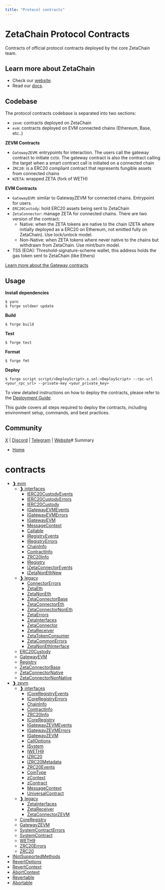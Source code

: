 ```yaml
---
title: "Protocol contracts"
---
```


# ZetaChain Protocol Contracts

Contracts of official protocol contracts deployed by the core ZetaChain team.

## Learn more about ZetaChain

* Check our [website](https://www.zetachain.com/).
* Read our [docs](https://docs.zetachain.com/).

## Codebase

The protocol contracts codebase is separated into two sections:

- `zevm`: contracts deployed on ZetaChain
- `evm`: contracts deployed on EVM connected chains (Ethereum, Base, etc..)

**ZEVM Contracts**

- `GatewayZEVM`: entrypoints for interaction. The users call the gateway contract to initiate cctx. The gateway contract is also the contract calling the target when a smart contract call is initiated on a connected chain
- `ZRC20`: is a ERC20 compliant contract that represents fungible assets from connected chains
- `WZETA`: wrapped ZETA (fork of WETH)

**EVM Contracts**

- `GatewayEVM`: similar to GatewayZEVM for connected chains. Entrypoint for users.
- `ERC20Custody`: hold ERC20 assets being sent to ZetaChain
- `ZetaConnector`: manage ZETA for connected chains. There are two version of the contract:
    - Native: when the ZETA tokens are native to the chain (ZETA where initially deployed as a ERC20 on Ethereum, not emitted fully on ZetaChain). Use lock/unlock model.
    - Non-Native: when ZETA tokens where never native to the chains but withdrawn from ZetaChain. Use mint/burn model.
- TSS (EOA): Threshold-signature-scheme wallet, this address holds the gas token sent to ZetaChain (like Ethers)

[Learn more about the Gateway contracts](https://www.zetachain.com/docs/developers/evm/gateway/)

## Usage

**Install dependencies**

```shell
$ yarn
$ forge soldeer update
```

**Build**

```shell
$ forge build
```

**Test**

```shell
$ forge test
```

**Format**

```shell
$ forge fmt
```

**Deploy**

```shell
$ forge script script/<DeployScript>.s.sol:<DeployScript> --rpc-url <your_rpc_url> --private-key <your_private_key>
```

To view detailed instructions on how to deploy the contracts, please refer to the [Deployment Guide](./scripts/deploy/readme.md).

This guide covers all steps required to deploy the contracts, including environment setup, commands, and best practices.

## Community

[X](https://x.com/zetablockchain) | [Discord](https://discord.com/invite/zetachain) | [Telegram](https://t.me/zetachainofficial) | [Website](https://zetachain.com)# Summary
- [Home](README.md)
# contracts
  - [❱ evm](protocol/contracts/evm/README.md)
    - [❱ interfaces](protocol/contracts/evm/interfaces/README.md)
      - [IERC20CustodyEvents](protocol/contracts/evm/interfaces/IERC20Custody.sol/interface.IERC20CustodyEvents.md)
      - [IERC20CustodyErrors](protocol/contracts/evm/interfaces/IERC20Custody.sol/interface.IERC20CustodyErrors.md)
      - [IERC20Custody](protocol/contracts/evm/interfaces/IERC20Custody.sol/interface.IERC20Custody.md)
      - [IGatewayEVMEvents](protocol/contracts/evm/interfaces/IGatewayEVM.sol/interface.IGatewayEVMEvents.md)
      - [IGatewayEVMErrors](protocol/contracts/evm/interfaces/IGatewayEVM.sol/interface.IGatewayEVMErrors.md)
      - [IGatewayEVM](protocol/contracts/evm/interfaces/IGatewayEVM.sol/interface.IGatewayEVM.md)
      - [MessageContext](protocol/contracts/evm/interfaces/IGatewayEVM.sol/struct.MessageContext.md)
      - [Callable](protocol/contracts/evm/interfaces/IGatewayEVM.sol/interface.Callable.md)
      - [IRegistryEvents](protocol/contracts/evm/interfaces/IRegistry.sol/interface.IRegistryEvents.md)
      - [IRegistryErrors](protocol/contracts/evm/interfaces/IRegistry.sol/interface.IRegistryErrors.md)
      - [ChainInfo](protocol/contracts/evm/interfaces/IRegistry.sol/struct.ChainInfo.md)
      - [ContractInfo](protocol/contracts/evm/interfaces/IRegistry.sol/struct.ContractInfo.md)
      - [ZRC20Info](protocol/contracts/evm/interfaces/IRegistry.sol/struct.ZRC20Info.md)
      - [IRegistry](protocol/contracts/evm/interfaces/IRegistry.sol/interface.IRegistry.md)
      - [IZetaConnectorEvents](protocol/contracts/evm/interfaces/IZetaConnector.sol/interface.IZetaConnectorEvents.md)
      - [IZetaNonEthNew](protocol/contracts/evm/interfaces/IZetaNonEthNew.sol/interface.IZetaNonEthNew.md)
    - [❱ legacy](protocol/contracts/evm/legacy/README.md)
      - [ConnectorErrors](protocol/contracts/evm/legacy/ConnectorErrors.sol/interface.ConnectorErrors.md)
      - [ZetaEth](protocol/contracts/evm/legacy/Zeta.eth.sol/contract.ZetaEth.md)
      - [ZetaNonEth](protocol/contracts/evm/legacy/Zeta.non-eth.sol/contract.ZetaNonEth.md)
      - [ZetaConnectorBase](protocol/contracts/evm/legacy/ZetaConnector.base.sol/contract.ZetaConnectorBase.md)
      - [ZetaConnectorEth](protocol/contracts/evm/legacy/ZetaConnector.eth.sol/contract.ZetaConnectorEth.md)
      - [ZetaConnectorNonEth](protocol/contracts/evm/legacy/ZetaConnector.non-eth.sol/contract.ZetaConnectorNonEth.md)
      - [ZetaErrors](protocol/contracts/evm/legacy/ZetaErrors.sol/interface.ZetaErrors.md)
      - [ZetaInterfaces](protocol/contracts/evm/legacy/ZetaInterfaces.sol/interface.ZetaInterfaces.md)
      - [ZetaConnector](protocol/contracts/evm/legacy/ZetaInterfaces.sol/interface.ZetaConnector.md)
      - [ZetaReceiver](protocol/contracts/evm/legacy/ZetaInterfaces.sol/interface.ZetaReceiver.md)
      - [ZetaTokenConsumer](protocol/contracts/evm/legacy/ZetaInterfaces.sol/interface.ZetaTokenConsumer.md)
      - [ZetaCommonErrors](protocol/contracts/evm/legacy/ZetaInterfaces.sol/interface.ZetaCommonErrors.md)
      - [ZetaNonEthInterface](protocol/contracts/evm/legacy/ZetaNonEthInterface.sol/interface.ZetaNonEthInterface.md)
    - [ERC20Custody](protocol/contracts/evm/ERC20Custody.sol/contract.ERC20Custody.md)
    - [GatewayEVM](protocol/contracts/evm/GatewayEVM.sol/contract.GatewayEVM.md)
    - [Registry](protocol/contracts/evm/Registry.sol/contract.Registry.md)
    - [ZetaConnectorBase](protocol/contracts/evm/ZetaConnectorBase.sol/abstract.ZetaConnectorBase.md)
    - [ZetaConnectorNative](protocol/contracts/evm/ZetaConnectorNative.sol/contract.ZetaConnectorNative.md)
    - [ZetaConnectorNonNative](protocol/contracts/evm/ZetaConnectorNonNative.sol/contract.ZetaConnectorNonNative.md)
  - [❱ zevm](protocol/contracts/zevm/README.md)
    - [❱ interfaces](protocol/contracts/zevm/interfaces/README.md)
      - [ICoreRegistryEvents](protocol/contracts/zevm/interfaces/ICoreRegistry.sol/interface.ICoreRegistryEvents.md)
      - [ICoreRegistryErrors](protocol/contracts/zevm/interfaces/ICoreRegistry.sol/interface.ICoreRegistryErrors.md)
      - [ChainInfo](protocol/contracts/zevm/interfaces/ICoreRegistry.sol/struct.ChainInfo.md)
      - [ContractInfo](protocol/contracts/zevm/interfaces/ICoreRegistry.sol/struct.ContractInfo.md)
      - [ZRC20Info](protocol/contracts/zevm/interfaces/ICoreRegistry.sol/struct.ZRC20Info.md)
      - [ICoreRegistry](protocol/contracts/zevm/interfaces/ICoreRegistry.sol/interface.ICoreRegistry.md)
      - [IGatewayZEVMEvents](protocol/contracts/zevm/interfaces/IGatewayZEVM.sol/interface.IGatewayZEVMEvents.md)
      - [IGatewayZEVMErrors](protocol/contracts/zevm/interfaces/IGatewayZEVM.sol/interface.IGatewayZEVMErrors.md)
      - [IGatewayZEVM](protocol/contracts/zevm/interfaces/IGatewayZEVM.sol/interface.IGatewayZEVM.md)
      - [CallOptions](protocol/contracts/zevm/interfaces/IGatewayZEVM.sol/struct.CallOptions.md)
      - [ISystem](protocol/contracts/zevm/interfaces/ISystem.sol/interface.ISystem.md)
      - [IWETH9](protocol/contracts/zevm/interfaces/IWZETA.sol/interface.IWETH9.md)
      - [IZRC20](protocol/contracts/zevm/interfaces/IZRC20.sol/interface.IZRC20.md)
      - [IZRC20Metadata](protocol/contracts/zevm/interfaces/IZRC20.sol/interface.IZRC20Metadata.md)
      - [ZRC20Events](protocol/contracts/zevm/interfaces/IZRC20.sol/interface.ZRC20Events.md)
      - [CoinType](protocol/contracts/zevm/interfaces/IZRC20.sol/enum.CoinType.md)
      - [zContext](protocol/contracts/zevm/interfaces/UniversalContract.sol/struct.zContext.md)
      - [zContract](protocol/contracts/zevm/interfaces/UniversalContract.sol/interface.zContract.md)
      - [MessageContext](protocol/contracts/zevm/interfaces/UniversalContract.sol/struct.MessageContext.md)
      - [UniversalContract](protocol/contracts/zevm/interfaces/UniversalContract.sol/interface.UniversalContract.md)
    - [❱ legacy](protocol/contracts/zevm/legacy/README.md)
      - [ZetaInterfaces](protocol/contracts/zevm/legacy/ZetaConnectorZEVM.sol/interface.ZetaInterfaces.md)
      - [ZetaReceiver](protocol/contracts/zevm/legacy/ZetaConnectorZEVM.sol/interface.ZetaReceiver.md)
      - [ZetaConnectorZEVM](protocol/contracts/zevm/legacy/ZetaConnectorZEVM.sol/contract.ZetaConnectorZEVM.md)
    - [CoreRegistry](protocol/contracts/zevm/CoreRegistry.sol/contract.CoreRegistry.md)
    - [GatewayZEVM](protocol/contracts/zevm/GatewayZEVM.sol/contract.GatewayZEVM.md)
    - [SystemContractErrors](protocol/contracts/zevm/SystemContract.sol/interface.SystemContractErrors.md)
    - [SystemContract](protocol/contracts/zevm/SystemContract.sol/contract.SystemContract.md)
    - [WETH9](protocol/contracts/zevm/WZETA.sol/contract.WETH9.md)
    - [ZRC20Errors](protocol/contracts/zevm/ZRC20.sol/interface.ZRC20Errors.md)
    - [ZRC20](protocol/contracts/zevm/ZRC20.sol/contract.ZRC20.md)
  - [INotSupportedMethods](protocol/contracts/Errors.sol/interface.INotSupportedMethods.md)
  - [RevertOptions](protocol/contracts/Revert.sol/struct.RevertOptions.md)
  - [RevertContext](protocol/contracts/Revert.sol/struct.RevertContext.md)
  - [AbortContext](protocol/contracts/Revert.sol/struct.AbortContext.md)
  - [Revertable](protocol/contracts/Revert.sol/interface.Revertable.md)
  - [Abortable](protocol/contracts/Revert.sol/interface.Abortable.md)
